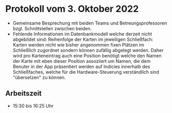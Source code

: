 # Protokoll vom 3. Oktober 2022
- Gemeinsame Besprechung mit beiden Teams und Betreungsprofessoren bzgl. Schnittstellen zwischen beiden.
- Fehlende Informationen im Datenbankmodell welche derzeit nicht abgebildet sind: 
  Reihenfolge der Karten im jeweiligen Schließfach: Karten werden nicht wie bisher angenommen fixen Plätzen im Schließlich zugordnet sondern können zufällig abgelegt werden. Daher wird pro Karteneintrag auch eine Position benötigt welche den Namen der Karte mit eben dieser Position assoziiert um Namen, die dem Benuter in der App präsentiert werden auf Indicies innerhalb des Schließfaches, welche für die Hardware-Steuerung verständlich sind "übersetzen" zu können.   

## Arbeitszeit
<!-- { "progress": true, "date": ["22/10/03"] } -->
- 15:30 bis 16:25 Uhr
<!-- { "progress": false } -->

